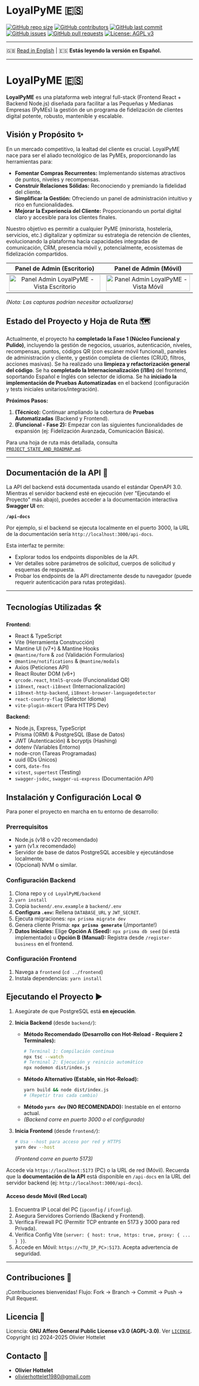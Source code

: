 # LoyalPyME 🇪🇸

[![GitHub repo size](https://img.shields.io/github/repo-size/R3v180/LoyalPyME?style=flat-square)](https://github.com/R3v180/LoyalPyME)
[![GitHub contributors](https://img.shields.io/github/contributors/R3v180/LoyalPyME?style=flat-square)](https://github.com/R3v180/LoyalPyME/graphs/contributors)
[![GitHub last commit](https://img.shields.io/github/last-commit/R3v180/LoyalPyME?style=flat-square)](https://github.com/R3v180/LoyalPyME/commits/main)
[![GitHub issues](https://img.shields.io/github/issues/R3v180/LoyalPyME?style=flat-square)](https://github.com/R3v180/LoyalPyME/issues)
[![GitHub pull requests](https://img.shields.io/github/issues-pr/R3v180/LoyalPyME?style=flat-square)](https://github.com/R3v180/LoyalPyME/pulls)
[![License: AGPL v3](https://img.shields.io/badge/License-AGPL%20v3-blue.svg?style=flat-square)](https://www.gnu.org/licenses/agpl-3.0)

---

🇬🇧 [Read in English](README.md) | 🇪🇸 **Estás leyendo la versión en Español.**

---

# LoyalPyME 🇪🇸

**LoyalPyME** es una plataforma web integral full-stack (Frontend React + Backend Node.js) diseñada para facilitar a las Pequeñas y Medianas Empresas (PyMEs) la gestión de un programa de fidelización de clientes digital potente, robusto, mantenible y escalable.

## Visión y Propósito ✨

En un mercado competitivo, la lealtad del cliente es crucial. LoyalPyME nace para ser el aliado tecnológico de las PyMEs, proporcionando las herramientas para:

- **Fomentar Compras Recurrentes:** Implementando sistemas atractivos de puntos, niveles y recompensas.
- **Construir Relaciones Sólidas:** Reconociendo y premiando la fidelidad del cliente.
- **Simplificar la Gestión:** Ofreciendo un panel de administración intuitivo y rico en funcionalidades.
- **Mejorar la Experiencia del Cliente:** Proporcionando un portal digital claro y accesible para los clientes finales.

Nuestro objetivo es permitir a cualquier PyME (minorista, hostelería, servicios, etc.) digitalizar y optimizar su estrategia de retención de clientes, evolucionando la plataforma hacia capacidades integradas de comunicación, CRM, presencia móvil y, potencialmente, ecosistemas de fidelización compartidos.

|                                   Panel de Admin (Escritorio)                                   |                                      Panel de Admin (Móvil)                                      |
| :---------------------------------------------------------------------------------------------: | :----------------------------------------------------------------------------------------------: |
| <img src="images/SC_LoyalPyME.png" alt="Panel Admin LoyalPyME - Vista Escritorio" width="100%"> | <img src="images/SC_LoyalPyME_PHONE.png" alt="Panel Admin LoyalPyME - Vista Móvil" width="100%"> |

_(Nota: Las capturas podrían necesitar actualizarse)_

## Estado del Proyecto y Hoja de Ruta 🗺️

Actualmente, el proyecto ha **completado la Fase 1 (Núcleo Funcional y Pulido)**, incluyendo la gestión de negocios, usuarios, autenticación, niveles, recompensas, puntos, códigos QR (con escáner móvil funcional), paneles de administración y cliente, y gestión completa de clientes (CRUD, filtros, acciones masivas).
Se ha realizado una **limpieza y refactorización general del código**.
Se ha **completado la Internacionalización (i18n)** del frontend, soportando Español e Inglés con selector de idioma.
Se ha **iniciado la implementación de Pruebas Automatizadas** en el backend (configuración y tests iniciales unitarios/integración).

**Próximos Pasos:**

1.  **(Técnico):** Continuar ampliando la cobertura de **Pruebas Automatizadas** (Backend y Frontend).
2.  **(Funcional - Fase 2):** Empezar con las siguientes funcionalidades de expansión (ej: Fidelización Avanzada, Comunicación Básica).

Para una hoja de ruta más detallada, consulta [`PROJECT_STATE_AND_ROADMAP.md`](PROJECT_STATE_AND_ROADMAP.md).

---

## Documentación de la API 📖

La API del backend está documentada usando el estándar OpenAPI 3.0. Mientras el servidor backend esté en ejecución (ver "Ejecutando el Proyecto" más abajo), puedes acceder a la documentación interactiva **Swagger UI** en:

**`/api-docs`**

Por ejemplo, si el backend se ejecuta localmente en el puerto 3000, la URL de la documentación sería `http://localhost:3000/api-docs`.

Esta interfaz te permite:

- Explorar todos los endpoints disponibles de la API.
- Ver detalles sobre parámetros de solicitud, cuerpos de solicitud y esquemas de respuesta.
- Probar los endpoints de la API directamente desde tu navegador (puede requerir autenticación para rutas protegidas).

---

## Tecnologías Utilizadas 🛠️

**Frontend:**

- React & TypeScript
- Vite (Herramienta Construcción)
- Mantine UI (v7+) & Mantine Hooks
- `@mantine/form` & `zod` (Validación Formularios)
- `@mantine/notifications` & `@mantine/modals`
- Axios (Peticiones API)
- React Router DOM (v6+)
- `qrcode.react`, `html5-qrcode` (Funcionalidad QR)
- `i18next`, `react-i18next` (Internacionalización)
- `i18next-http-backend`, `i18next-browser-languagedetector`
- `react-country-flag` (Selector Idioma)
- `vite-plugin-mkcert` (Para HTTPS Dev)

**Backend:**

- Node.js, Express, TypeScript
- Prisma (ORM) & PostgreSQL (Base de Datos)
- JWT (Autenticación) & bcryptjs (Hashing)
- dotenv (Variables Entorno)
- node-cron (Tareas Programadas)
- uuid (IDs Únicos)
- cors, `date-fns`
- `vitest`, `supertest` (Testing)
- `swagger-jsdoc`, `swagger-ui-express` (Documentación API)

## Instalación y Configuración Local ⚙️

Para poner el proyecto en marcha en tu entorno de desarrollo:

### Prerrequisitos

- Node.js (v18 o v20 recomendado)
- yarn (v1.x recomendado)
- Servidor de base de datos PostgreSQL accesible y ejecutándose localmente.
- (Opcional) NVM o similar.

### Configuración Backend

1.  Clona repo y `cd LoyalPyME/backend`
2.  `yarn install`
3.  Copia `backend/.env.example` a `backend/.env`
4.  **Configura `.env`:** Rellena `DATABASE_URL` y `JWT_SECRET`.
5.  Ejecuta migraciones: `npx prisma migrate dev`
6.  Genera cliente Prisma: **`npx prisma generate`** (¡Importante!)
7.  **Datos Iniciales:** Elige **Opción A (Seed):** `npx prisma db seed` (si está implementado) u **Opción B (Manual):** Registra desde `/register-business` en el frontend.

### Configuración Frontend

1.  Navega a `frontend` (`cd ../frontend`)
2.  Instala dependencias: `yarn install`

## Ejecutando el Proyecto ▶️

1.  Asegúrate de que PostgreSQL está **en ejecución**.
2.  **Inicia Backend** (desde `backend/`):

    - **Método Recomendado (Desarrollo con Hot-Reload - Requiere 2 Terminales):**
      ```bash
      # Terminal 1: Compilación continua
      npx tsc --watch
      # Terminal 2: Ejecución y reinicio automático
      npx nodemon dist/index.js
      ```
    - **Método Alternativo (Estable, sin Hot-Reload):**
      ```bash
      yarn build && node dist/index.js
      # (Repetir tras cada cambio)
      ```
    - **Método `yarn dev` (NO RECOMENDADO):** Inestable en el entorno actual.
    - _(Backend corre en puerto 3000 o el configurado)_

3.  **Inicia Frontend** (desde `frontend/`):
    ```bash
    # Usa --host para acceso por red y HTTPS
    yarn dev --host
    ```
    _(Frontend corre en puerto 5173)_

Accede vía `https://localhost:5173` (PC) o la URL de red (Móvil). Recuerda que la **documentación de la API** está disponible en `/api-docs` en la URL del servidor backend (ej: `http://localhost:3000/api-docs`).

#### **Acceso desde Móvil (Red Local)**

1.  Encuentra IP Local del PC (`ipconfig` / `ifconfig`).
2.  Asegura Servidores Corriendo (Backend y Frontend).
3.  Verifica Firewall PC (Permitir TCP entrante en 5173 y 3000 para red Privada).
4.  Verifica Config Vite (`server: { host: true, https: true, proxy: { ... } }`).
5.  Accede en Móvil: `https://<TU_IP_PC>:5173`. Acepta advertencia de seguridad.

---

## Contribuciones 🤝

¡Contribuciones bienvenidas! Flujo: Fork -> Branch -> Commit -> Push -> Pull Request.

## Licencia 📜

Licencia: **GNU Affero General Public License v3.0 (AGPL-3.0)**. Ver [`LICENSE`](LICENSE).
Copyright (c) 2024-2025 Olivier Hottelet

## Contacto 📧

- **Olivier Hottelet**
- olivierhottelet1980@gmail.com
